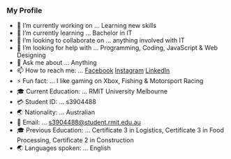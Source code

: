 ### My Profile

- 🔭 I’m currently working on ... Learning new skills
- 🌱 I’m currently learning ... Bachelor in IT
- 👯 I’m looking to collaborate on ... anything involved with IT
- 🤔 I’m looking for help with ... Programming, Coding, JavaScript & Web Designing
- 💬 Ask me about ... Anything
- 📫 How to reach me: ...  [Facebook](https://www.facebook.com/Shad0wMan13)  [Instagram](https://www.instagram.com/shad0wman13/)  [LinkedIn](www.linkedin.com/ryan-gibb-4aa03b208)
- ⚡ Fun fact: ... I like gaming on Xbox, Fishing & Motorsport Racing
- 🎓 Current Education: ... RMIT University Melbourne
- 💳 Student ID: ... s3904488
- 🌏 Nationality: ... Australian
- 📧 Email: ... s3904488@student.rmit.edu.au
- 🎓 Previous Education: ... Certificate 3 in Logistics, Certificate 3 in Food Processing, Certificate 2 in Construction
- 🌏 Languages spoken: ... English
